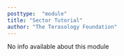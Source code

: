 ```yaml
---
posttype:  "module"  
title: "Sector Tutorial"
author: "The Terasology Foundation"
---
```

No info available about this module
